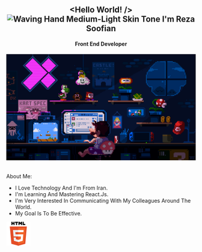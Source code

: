 **<h2 align="center"><Hello World! /> <img src="https://raw.githubusercontent.com/Tarikul-Islam-Anik/Animated-Fluent-Emojis/master/Emojis/Hand%20gestures/Waving%20Hand%20Medium-Light%20Skin%20Tone.png" alt="Waving Hand Medium-Light Skin Tone" width="25" height="25" /> I'm Reza Soofian</h2>**
<h4 align="center">Front End Developer</h4>
<div><img src="https://github.com/RezaSoofian/RezaSoofian/blob/main/mario.gif"/></div>
<br/>
  <div>
    <p>About Me:</p>
    <ul>
      <li>I Love Technology And I'm From Iran.</li>
      <li>I'm Learning And Mastering React.Js.</li>
      <li>I'm Very Interested In Communicating With My Colleagues Around The World.</li>
      <li>My Goal Is To Be Effective.</li>
    <ul/>
  </div>
  <div>
    <span><a href="https://www.w3schools.com/html/"><img src="https://github.com/RezaSoofian/RezaSoofian/blob/main/HTML.Logo.png" alt="HTML"></a></span>
    <span></span>
    <span></span>
    <span></span>
    <span></span>
    <span></span>
  </div>
